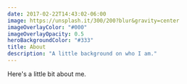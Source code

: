 ```yaml
---
date: 2017-02-22T14:43:02-06:00
image: https://unsplash.it/300/200?blur&gravity=center
imageOverlayColor: "#000"
imageOverlayOpacity: 0.5
heroBackgroundColor: "#333"
title: About
description: "A little background on who I am."
---
```


Here's a little bit about me.

